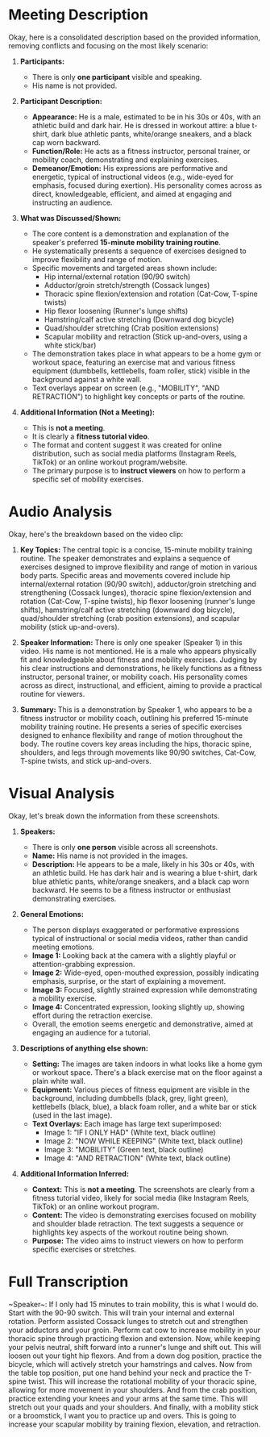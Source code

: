 # Meeting Description

Okay, here is a consolidated description based on the provided information, removing conflicts and focusing on the most likely scenario:

1.  **Participants:**
    *   There is only **one participant** visible and speaking.
    *   His name is not provided.

2.  **Participant Description:**
    *   **Appearance:** He is a male, estimated to be in his 30s or 40s, with an athletic build and dark hair. He is dressed in workout attire: a blue t-shirt, dark blue athletic pants, white/orange sneakers, and a black cap worn backward.
    *   **Function/Role:** He acts as a fitness instructor, personal trainer, or mobility coach, demonstrating and explaining exercises.
    *   **Demeanor/Emotion:** His expressions are performative and energetic, typical of instructional videos (e.g., wide-eyed for emphasis, focused during exertion). His personality comes across as direct, knowledgeable, efficient, and aimed at engaging and instructing an audience.

3.  **What was Discussed/Shown:**
    *   The core content is a demonstration and explanation of the speaker's preferred **15-minute mobility training routine**.
    *   He systematically presents a sequence of exercises designed to improve flexibility and range of motion.
    *   Specific movements and targeted areas shown include:
        *   Hip internal/external rotation (90/90 switch)
        *   Adductor/groin stretch/strength (Cossack lunges)
        *   Thoracic spine flexion/extension and rotation (Cat-Cow, T-spine twists)
        *   Hip flexor loosening (Runner's lunge shifts)
        *   Hamstring/calf active stretching (Downward dog bicycle)
        *   Quad/shoulder stretching (Crab position extensions)
        *   Scapular mobility and retraction (Stick up-and-overs, using a white stick/bar)
    *   The demonstration takes place in what appears to be a home gym or workout space, featuring an exercise mat and various fitness equipment (dumbbells, kettlebells, foam roller, stick) visible in the background against a white wall.
    *   Text overlays appear on screen (e.g., "MOBILITY", "AND RETRACTION") to highlight key concepts or parts of the routine.

4.  **Additional Information (Not a Meeting):**
    *   This is **not a meeting**.
    *   It is clearly a **fitness tutorial video**.
    *   The format and content suggest it was created for online distribution, such as social media platforms (Instagram Reels, TikTok) or an online workout program/website.
    *   The primary purpose is to **instruct viewers** on how to perform a specific set of mobility exercises.


# Audio Analysis

Okay, here's the breakdown based on the video clip:

1.  **Key Topics:** The central topic is a concise, 15-minute mobility training routine. The speaker demonstrates and explains a sequence of exercises designed to improve flexibility and range of motion in various body parts. Specific areas and movements covered include hip internal/external rotation (90/90 switch), adductor/groin stretching and strengthening (Cossack lunges), thoracic spine flexion/extension and rotation (Cat-Cow, T-spine twists), hip flexor loosening (runner's lunge shifts), hamstring/calf active stretching (downward dog bicycle), quad/shoulder stretching (crab position extensions), and scapular mobility (stick up-and-overs).

2.  **Speaker Information:** There is only one speaker (Speaker 1) in this video. His name is not mentioned. He is a male who appears physically fit and knowledgeable about fitness and mobility exercises. Judging by his clear instructions and demonstrations, he likely functions as a fitness instructor, personal trainer, or mobility coach. His personality comes across as direct, instructional, and efficient, aiming to provide a practical routine for viewers.

3.  **Summary:** This is a demonstration by Speaker 1, who appears to be a fitness instructor or mobility coach, outlining his preferred 15-minute mobility training routine. He presents a series of specific exercises designed to enhance flexibility and range of motion throughout the body. The routine covers key areas including the hips, thoracic spine, shoulders, and legs through movements like 90/90 switches, Cat-Cow, T-spine twists, and stick up-and-overs.


# Visual Analysis

Okay, let's break down the information from these screenshots.

1.  **Speakers:**
    *   There is only **one person** visible across all screenshots.
    *   **Name:** His name is not provided in the images.
    *   **Description:** He appears to be a male, likely in his 30s or 40s, with an athletic build. He has dark hair and is wearing a blue t-shirt, dark blue athletic pants, white/orange sneakers, and a black cap worn backward. He seems to be a fitness instructor or enthusiast demonstrating exercises.

2.  **General Emotions:**
    *   The person displays exaggerated or performative expressions typical of instructional or social media videos, rather than candid meeting emotions.
    *   **Image 1:** Looking back at the camera with a slightly playful or attention-grabbing expression.
    *   **Image 2:** Wide-eyed, open-mouthed expression, possibly indicating emphasis, surprise, or the start of explaining a movement.
    *   **Image 3:** Focused, slightly strained expression while demonstrating a mobility exercise.
    *   **Image 4:** Concentrated expression, looking slightly up, showing effort during the retraction exercise.
    *   Overall, the emotion seems energetic and demonstrative, aimed at engaging an audience for a tutorial.

3.  **Descriptions of anything else shown:**
    *   **Setting:** The images are taken indoors in what looks like a home gym or workout space. There's a black exercise mat on the floor against a plain white wall.
    *   **Equipment:** Various pieces of fitness equipment are visible in the background, including dumbbells (black, grey, light green), kettlebells (black, blue), a black foam roller, and a white bar or stick (used in the last image).
    *   **Text Overlays:** Each image has large text superimposed:
        *   Image 1: "IF I ONLY HAD" (White text, black outline)
        *   Image 2: "NOW WHILE KEEPING" (White text, black outline)
        *   Image 3: "MOBILITY" (Green text, black outline)
        *   Image 4: "AND RETRACTION" (White text, black outline)

4.  **Additional Information Inferred:**
    *   **Context:** This is **not a meeting**. The screenshots are clearly from a fitness tutorial video, likely for social media (like Instagram Reels, TikTok) or an online workout program.
    *   **Content:** The video is demonstrating exercises focused on mobility and shoulder blade retraction. The text suggests a sequence or highlights key aspects of the workout routine being shown.
    *   **Purpose:** The video aims to instruct viewers on how to perform specific exercises or stretches.


# Full Transcription

~Speaker~: If I only had 15 minutes to train mobility, this is what I would do. Start with the 90-90 switch. This will train your internal and external rotation. Perform assisted Cossack lunges to stretch out and strengthen your adductors and your groin. Perform cat cow to increase mobility in your thoracic spine through practicing flexion and extension. Now, while keeping your pelvis neutral, shift forward into a runner's lunge and shift out. This will loosen out your tight hip flexors. And from a down dog position, practice the bicycle, which will actively stretch your hamstrings and calves. Now from the table top position, put one hand behind your neck and practice the T-spine twist. This will increase the rotational mobility of your thoracic spine, allowing for more movement in your shoulders. And from the crab position, practice extending your knees and your arms at the same time. This will stretch out your quads and your shoulders. And finally, with a mobility stick or a broomstick, I want you to practice up and overs. This is going to increase your scapular mobility by training flexion, elevation, and retraction.